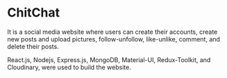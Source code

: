 # ChitChat



It is a social media website where users can create their accounts, create new posts and upload pictures, follow-unfollow, like-unlike, comment, and delete their posts.

React.js, Nodejs, Express.js, MongoDB, Material-UI, Redux-Toolkit, and Cloudinary, were used to build the website.

